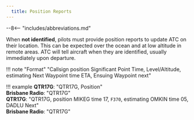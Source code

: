 ```yaml
---
  title: Position Reports
---
```


--8<-- "includes/abbreviations.md"

When **not identified**, pilots must provide position reports to update ATC on their location. This can be expected over the ocean and at low altitude in remote areas. ATC will tell aircraft when they are identified, usually immediately upon departure.

!!! note "Format"
    "<span class='placeholder'>Callsign</span> position <span class='placeholder'>Significant Point</span> <span class='placeholder'>Time</span>, <span class='placeholder'>Level/Altitude</span>, estimating <span class='placeholder'>Next Waypoint</span> time <span class='placeholder'>ETA</span>, <span class='placeholder'>Ensuing Waypoint</span> next"

!!! example
    **QTR17G**: "QTR17G, Position"  
    **Brisbane Radio**: "QTR17G"  
    **QTR17G**: "QTR17G, position MIKEG time 17, `F370`, estimating OMKIN time 05, DADLU Next"  
    **Brisbane Radio**: "QTR17G"  